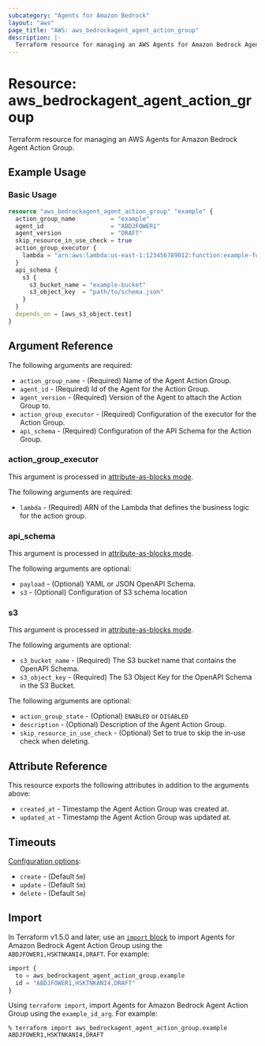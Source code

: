 ```yaml
---
subcategory: "Agents for Amazon Bedrock"
layout: "aws"
page_title: "AWS: aws_bedrockagent_agent_action_group"
description: |-
  Terraform resource for managing an AWS Agents for Amazon Bedrock Agent Action Group.
---
```

# Resource: aws_bedrockagent_agent_action_group

Terraform resource for managing an AWS Agents for Amazon Bedrock Agent Action Group.

## Example Usage

### Basic Usage

```terraform
resource "aws_bedrockagent_agent_action_group" "example" {
  action_group_name          = "example"
  agent_id                   = "ABDJFOWER1"
  agent_version              = "DRAFT"
  skip_resource_in_use_check = true
  action_group_executor {
    lambda = "arn:aws:lambda:us-east-1:123456789012:function:example-function"
  }
  api_schema {
    s3 {
      s3_bucket_name = "example-bucket"
      s3_object_key  = "path/to/schema.json"
    }
  }
  depends_on = [aws_s3_object.test]
}

```

## Argument Reference

The following arguments are required:

* `action_group_name` - (Required) Name of the Agent Action Group.
* `agent_id` - (Required) Id of the Agent for the Action Group.
* `agent_version` - (Required) Version of the Agent to attach the Action Group to.
* `action_group_executor` - (Required) Configuration of the executor for the Action Group.
* `api_schema` - (Required) Configuration of the API Schema for the Action Group.

### action_group_executor

This argument is processed in [attribute-as-blocks mode](https://www.terraform.io/docs/configuration/attr-as-blocks.html).

The following arguments are required:

* `lambda` - (Required) ARN of the Lambda that defines the business logic for the action group.

### api_schema

This argument is processed in [attribute-as-blocks mode](https://www.terraform.io/docs/configuration/attr-as-blocks.html).

The following arguments are optional:

* `payload` - (Optional) YAML or JSON OpenAPI Schema.
* `s3` - (Optional) Configuration of S3 schema location

### s3

This argument is processed in [attribute-as-blocks mode](https://www.terraform.io/docs/configuration/attr-as-blocks.html).

The following arguments are optional:

* `s3_bucket_name` - (Required) The S3 bucket name that contains the OpenAPI Schema.
* `s3_object_key` - (Required) The S3 Object Key for the OpenAPI Schema in the S3 Bucket.

The following arguments are optional:

* `action_group_state` - (Optional) `ENABLED` or `DISABLED`
* `description` - (Optional) Description of the Agent Action Group.
* `skip_resource_in_use_check` - (Optional) Set to true to skip the in-use check when deleting.


## Attribute Reference

This resource exports the following attributes in addition to the arguments above:

* `created_at` - Timestamp the Agent Action Group was created at.
* `updated_at` - Timestamp the Agent Action Group was updated at.

## Timeouts

[Configuration options](https://developer.hashicorp.com/terraform/language/resources/syntax#operation-timeouts):

* `create` - (Default `5m`)
* `update` - (Default `5m`)
* `delete` - (Default `5m`)

## Import

In Terraform v1.5.0 and later, use an [`import` block](https://developer.hashicorp.com/terraform/language/import) to import Agents for Amazon Bedrock Agent Action Group using the `ABDJFOWER1,HSKTNKANI4,DRAFT`. For example:

```terraform
import {
  to = aws_bedrockagent_agent_action_group.example
  id = "ABDJFOWER1,HSKTNKANI4,DRAFT"
}
```

Using `terraform import`, import Agents for Amazon Bedrock Agent Action Group using the `example_id_arg`. For example:

```console
% terraform import aws_bedrockagent_agent_action_group.example ABDJFOWER1,HSKTNKANI4,DRAFT
```
